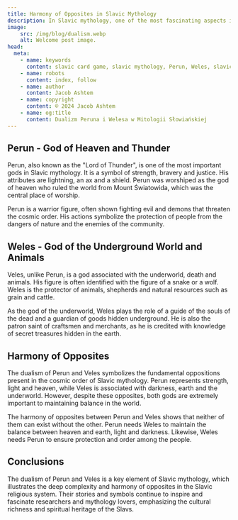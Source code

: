 ```yaml
---
title: Harmony of Opposites in Slavic Mythology
description: In Slavic mythology, one of the most fascinating aspects is the dualism between Perun and Veles. These two gods represent opposing forces and values, which, however, coexist harmoniously in the richness of the Slavic faith.
image:
    src: /img/blog/dualism.webp
    alt: Welcome post image.
head:
  meta:
    - name: keywords
      content: slavic card game, slavic mythology, Perun, Weles, slavic gods
    - name: robots
      content: index, follow
    - name: author
      content: Jacob Ashtem
    - name: copyright
      content: © 2024 Jacob Ashtem
    - name: og:title
      content: Dualizm Peruna i Welesa w Mitologii Słowiańskiej
---
```


## Perun - God of Heaven and Thunder

Perun, also known as the "Lord of Thunder", is one of the most important gods in Slavic mythology. It is a symbol of strength, bravery and justice. His attributes are lightning, an ax and a shield. Perun was worshiped as the god of heaven who ruled the world from Mount Światowida, which was the central place of worship.

Perun is a warrior figure, often shown fighting evil and demons that threaten the cosmic order. His actions symbolize the protection of people from the dangers of nature and the enemies of the community.

## Weles - God of the Underground World and Animals

Veles, unlike Perun, is a god associated with the underworld, death and animals. His figure is often identified with the figure of a snake or a wolf. Weles is the protector of animals, shepherds and natural resources such as grain and cattle.

As the god of the underworld, Weles plays the role of a guide of the souls of the dead and a guardian of goods hidden underground. He is also the patron saint of craftsmen and merchants, as he is credited with knowledge of secret treasures hidden in the earth.

## Harmony of Opposites

The dualism of Perun and Veles symbolizes the fundamental oppositions present in the cosmic order of Slavic mythology. Perun represents strength, light and heaven, while Veles is associated with darkness, earth and the underworld. However, despite these opposites, both gods are extremely important to maintaining balance in the world.

The harmony of opposites between Perun and Veles shows that neither of them can exist without the other. Perun needs Weles to maintain the balance between heaven and earth, light and darkness. Likewise, Weles needs Perun to ensure protection and order among the people.

## Conclusions

The dualism of Perun and Veles is a key element of Slavic mythology, which illustrates the deep complexity and harmony of opposites in the Slavic religious system. Their stories and symbols continue to inspire and fascinate researchers and mythology lovers, emphasizing the cultural richness and spiritual heritage of the Slavs.